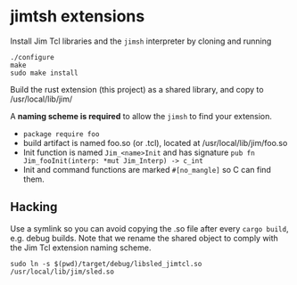 # jimtsh extensions

Install Jim Tcl libraries and the `jimsh` interpreter by cloning and running

```
./configure
make
sudo make install
```

Build the rust extension (this project) as a shared library, and copy to /usr/local/lib/jim/

A **naming scheme is required** to allow the `jimsh` to find your extension.

* `package require foo`
* build artifact is named foo.so (or .tcl), located at /usr/local/lib/jim/foo.so
* Init function is named `Jim_<name>Init` and has signature 
  `pub fn Jim_fooInit(interp: *mut Jim_Interp) -> c_int`
* Init and command functions are marked `#[no_mangle]` so C can find them. 

## Hacking

Use a symlink so you can avoid copying the .so file after every `cargo build`,
e.g. debug builds. Note that we rename the shared object to comply with the 
Jim Tcl extension naming scheme.

```
sudo ln -s $(pwd)/target/debug/libsled_jimtcl.so /usr/local/lib/jim/sled.so
```

